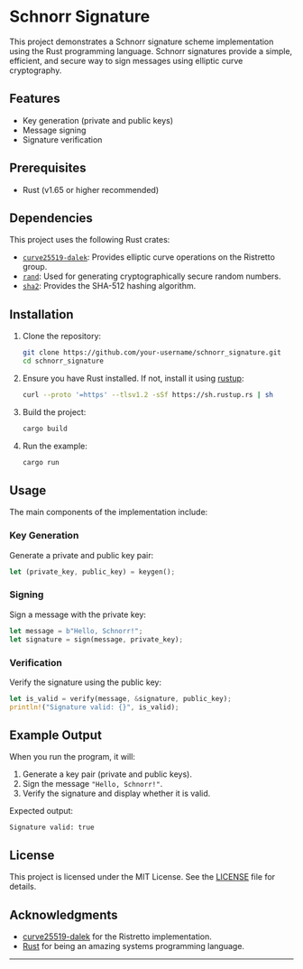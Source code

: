 # Schnorr Signature

This project demonstrates a Schnorr signature scheme implementation using the Rust programming language. Schnorr signatures provide a simple, efficient, and secure way to sign messages using elliptic curve cryptography.

## Features

- Key generation (private and public keys)
- Message signing
- Signature verification

## Prerequisites

- Rust (v1.65 or higher recommended)

## Dependencies

This project uses the following Rust crates:

- [`curve25519-dalek`](https://crates.io/crates/curve25519-dalek): Provides elliptic curve operations on the Ristretto group.
- [`rand`](https://crates.io/crates/rand): Used for generating cryptographically secure random numbers.
- [`sha2`](https://crates.io/crates/sha2): Provides the SHA-512 hashing algorithm.

## Installation

1. Clone the repository:
   ```bash
   git clone https://github.com/your-username/schnorr_signature.git
   cd schnorr_signature
   ```

2. Ensure you have Rust installed. If not, install it using [rustup](https://rustup.rs/):
   ```bash
   curl --proto '=https' --tlsv1.2 -sSf https://sh.rustup.rs | sh
   ```

3. Build the project:
   ```bash
   cargo build
   ```

4. Run the example:
   ```bash
   cargo run
   ```

## Usage

The main components of the implementation include:

### Key Generation
Generate a private and public key pair:
```rust
let (private_key, public_key) = keygen();
```

### Signing
Sign a message with the private key:
```rust
let message = b"Hello, Schnorr!";
let signature = sign(message, private_key);
```

### Verification
Verify the signature using the public key:
```rust
let is_valid = verify(message, &signature, public_key);
println!("Signature valid: {}", is_valid);
```
## Example Output

When you run the program, it will:

1. Generate a key pair (private and public keys).
2. Sign the message `"Hello, Schnorr!"`.
3. Verify the signature and display whether it is valid.

Expected output:
```text
Signature valid: true
```

## License

This project is licensed under the MIT License. See the [LICENSE](LICENSE) file for details.

## Acknowledgments

- [curve25519-dalek](https://github.com/dalek-cryptography/curve25519-dalek) for the Ristretto implementation.
- [Rust](https://www.rust-lang.org/) for being an amazing systems programming language.

---

